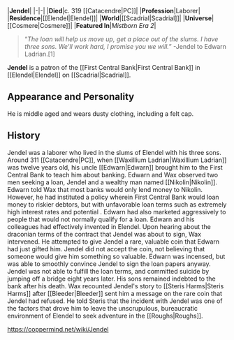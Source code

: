 |**Jendel**|
|-|-|
|**Died**|c. 319 [[Catacendre\|PC]]|
|**Profession**|Laborer|
|**Residence**|[[Elendel\|Elendel]]|
|**World**|[[Scadrial\|Scadrial]]|
|**Universe**|[[Cosmere\|Cosmere]]|
|**Featured In**|*Mistborn Era 2*|

>“*The loan will help us move up, get a place out of the slums. I have three sons. We'll work hard, I promise you we will.*”
\-Jendel to Edwarn Ladrian.[1]


**Jendel** is a patron of the [[First Central Bank\|First Central Bank]] in [[Elendel\|Elendel]] on [[Scadrial\|Scadrial]].

## Appearance and Personality
He is middle aged and wears dusty clothing, including a felt cap.

## History
Jendel was a laborer who lived in the slums of Elendel with his three sons. Around 311 [[Catacendre\|PC]], when [[Waxillium Ladrian\|Waxillium Ladrian]] was twelve years old, his uncle [[Edwarn\|Edwarn]] brought him to the First Central Bank to teach him about banking. Edwarn and Wax observed two men seeking a loan, Jendel and a wealthy man named [[Nikolin\|Nikolin]]. Edwarn told Wax that most banks would only lend money to Nikolin. However, he had instituted a policy wherein First Central Bank would loan money to riskier debtors, but with unfavorable loan terms such as extremely high interest rates and potential . Edwarn had also marketed aggressively to people that would not normally qualify for a loan. Edwarn and his colleagues had effectively invented  in Elendel.
Upon hearing about the draconian terms of the contract that Jendel was about to sign, Wax intervened. He attempted to give Jendel a rare, valuable coin that Edwarn had just gifted him. Jendel did not accept the coin, not believing that someone would give him something so valuable. Edwarn was incensed, but was able to smoothly convince Jendel to sign the loan papers anyway. Jendel was not able to fulfill the loan terms, and committed suicide by jumping off a bridge eight years later. His sons remained indebted to the bank after his death.
Wax recounted Jendel's story to [[Steris Harms\|Steris Harms]] after [[Bleeder\|Bleeder]] sent him a message on the rare coin that Jendel had refused. He told Steris that the incident with Jendel was one of the factors that drove him to leave the unscrupulous, bureaucratic environment of Elendel to seek adventure in the [[Roughs\|Roughs]].



https://coppermind.net/wiki/Jendel